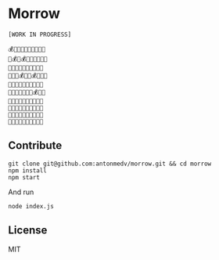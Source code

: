 # Morrow

`[WORK IN PROGRESS]`

```
💰🌲👣🌲🌲🌲🌲🌲🌲🌲
🌲💰👣💰🌲🌲🌲🌲🌲🌲
🌲🌲👣👣👣🌲🌲🌲🌲🌲
🌲🌲🌲💰👣👣💰🌲🌲🌲
🌲🌲🌲🌲🌲👣🌲🌲🌲🌲
🌲🌲🌲🌲🌲👣🌲💰🌲🌲
🌲🌲🌲🌲🌲👣👣👣🌲⛳
🌲🌲🌲🌲🌲🌲🌲👣👣👣
🌲🌲🌲🌲🌲🌲🌲🌲🌲🌲
🌲🌲🌲🌲🌲🌲🌲🌲🌲🌲
```

## Contribute

```
git clone git@github.com:antonmedv/morrow.git && cd morrow
npm install
npm start
```

And run 

```
node index.js
```

## License 

MIT
